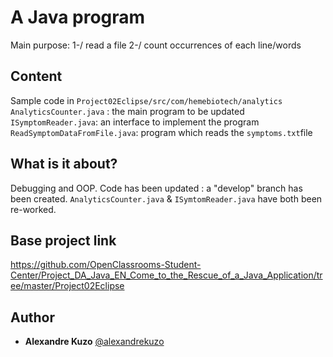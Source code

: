 # A Java program 

Main purpose: 1-/ read a file  2-/ count occurrences of each line/words


## Content

Sample code in ``Project02Eclipse/src/com/hemebiotech/analytics``
``AnalyticsCounter.java`` : the main program to be updated
``ISymptomReader.java``: an interface to implement the program
``ReadSymptomDataFromFile.java``: program which reads the ``symptoms.txt``file


## What is it about?

Debugging and OOP. Code has been updated : a "develop" branch has been created. ``AnalyticsCounter.java`` & ``ISymtomReader.java`` have both been re-worked.


## Base project link

https://github.com/OpenClassrooms-Student-Center/Project_DA_Java_EN_Come_to_the_Rescue_of_a_Java_Application/tree/master/Project02Eclipse

## Author
* **Alexandre Kuzo**  [@alexandrekuzo](https://github.com/AlexandreKuzo)
